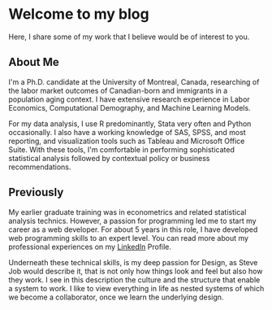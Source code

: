 # Welcome to my blog

Here, I share some of my work that I believe would be of interest to you.
## About Me

I'm a Ph.D. candidate at the University of Montreal, Canada, researching of the labor market outcomes of Canadian-born and immigrants in a population aging context.
I have extensive research experience in Labor Economics, Computational Demography, and Machine Learning Models.

For my data analysis, I use R predominantly, Stata very often and Python occasionally. I also have a working knowledge of SAS, SPSS, and most reporting, and visualization tools such as Tableau and Microsoft Office Suite. With these tools, I'm comfortable in performing sophisticated statistical analysis followed by contextual policy or business recommendations.

## Previously

My earlier graduate training was in econometrics and related statistical analysis technics. However, a passion for programming led me to start my career as a web developer. For about 5 years in this role, I have developed web programming skills to an expert level. You can read more about my professional experiences on my <a href="https://www.linkedin.com/in/gilbert-montcho">LinkedIn</a> Profile.

Underneath these technical skills, is my deep passion for Design, as Steve Job would describe it, that is not only how things look and feel but also how they work. I see in this description the culture and the structure that enable a system to work. I like to view everything in life as nested systems of which we become a collaborator, once we learn the underlying design.
